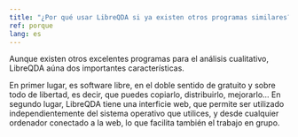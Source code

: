 ```yaml
---
title: "¿Por qué usar LibreQDA si ya existen otros programas similares?"
ref: porque
lang: es
---
```


Aunque existen otros excelentes programas para el análisis cualitativo, LibreQDA aúna dos importantes características.

En primer lugar, es software libre, en el doble sentido de gratuito y sobre todo de libertad, es decir, que puedes copiarlo, distribuirlo, mejorarlo... En segundo lugar, LibreQDA tiene una interficie web, que permite ser utilizado independientemente del sistema operativo que utilices, y desde cualquier ordenador conectado a la web, lo que facilita también el trabajo en grupo.
